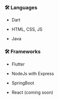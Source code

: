 ### 🛠 Languages 

- Dart 

- HTML, CSS, JS

- Java

### 🛠 Frameworks 

- Flutter

- NodeJs with Express

- SpringBoot 

- React (coming soon)



